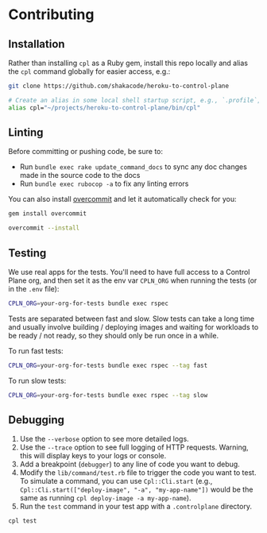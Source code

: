 # Contributing

## Installation

Rather than installing `cpl` as a Ruby gem, install this repo locally and alias the `cpl` command globally for easier
access, e.g.:

```sh
git clone https://github.com/shakacode/heroku-to-control-plane

# Create an alias in some local shell startup script, e.g., `.profile`, `.bashrc`, etc.
alias cpl="~/projects/heroku-to-control-plane/bin/cpl"
```

## Linting

Before committing or pushing code, be sure to:

- Run `bundle exec rake update_command_docs` to sync any doc changes made in the source code to the docs
- Run `bundle exec rubocop -a` to fix any linting errors

You can also install [overcommit](https://github.com/sds/overcommit) and let it automatically check for you:

```sh
gem install overcommit

overcommit --install
```

## Testing

We use real apps for the tests. You'll need to have full access to a Control Plane org, and then set it as the env var `CPLN_ORG` when running the tests (or in the `.env` file):

```sh
CPLN_ORG=your-org-for-tests bundle exec rspec
```

Tests are separated between fast and slow. Slow tests can take a long time and usually involve building / deploying images and waiting for workloads to be ready / not ready, so they should only be run once in a while.

To run fast tests:

```sh
CPLN_ORG=your-org-for-tests bundle exec rspec --tag fast
```

To run slow tests:

```sh
CPLN_ORG=your-org-for-tests bundle exec rspec --tag slow
```

## Debugging

1. Use the `--verbose` option to see more detailed logs.
2. Use the `--trace` option to see full logging of HTTP requests. Warning, this will display keys to your logs or console.
1. Add a breakpoint (`debugger`) to any line of code you want to debug.
2. Modify the `lib/command/test.rb` file to trigger the code you want to test. To simulate a command, you can use
   `Cpl::Cli.start` (e.g., `Cpl::Cli.start(["deploy-image", "-a", "my-app-name"])` would be the same as running
   `cpl deploy-image -a my-app-name`).
3. Run the `test` command in your test app with a `.controlplane` directory.

```sh
cpl test
```
